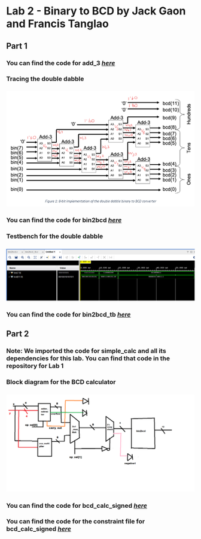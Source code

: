 # Lab 2 - Binary to BCD by Jack Gaon and Francis Tanglao

## Part 1
### You can find the code for add_3 [*here*](https://github.com/fctanglao/DigitalLogicDesignUsingVerilogLabs/blob/main/Lab%202/Part%201/add_3.v)

### Tracing the double dabble
### ![Tracing the double dabble](https://github.com/fctanglao/DigitalLogicDesignUsingVerilogLabs/blob/main/Lab%202/Part%201/double%20dabble%20breakdown.png)
### You can find the code for bin2bcd [*here*](https://github.com/fctanglao/DigitalLogicDesignUsingVerilogLabs/blob/main/Lab%202/Part%201/bin2bcd.v)

### Testbench for the double dabble
### ![Testbench](https://github.com/fctanglao/DigitalLogicDesignUsingVerilogLabs/blob/main/Lab%202/Part%201/bin2bcd%20testbench.png)
### You can find the code for bin2bcd_tb [*here*](https://github.com/fctanglao/DigitalLogicDesignUsingVerilogLabs/blob/main/Lab%202/Part%201/bin2bcd_tb.v)

## Part 2
### Note: We imported the code for simple_calc and all its dependencies for this lab. You can find that code in the repository for Lab 1

### Block diagram for the BCD calculator
### ![Block diagram](https://github.com/fctanglao/DigitalLogicDesignUsingVerilogLabs/blob/main/Lab%202/Part%202/bcd%20calculator%20block%20diagram.png)

### You can find the code for bcd_calc_signed [*here*](https://github.com/fctanglao/DigitalLogicDesignUsingVerilogLabs/blob/main/Lab%202/Part%202/bcd_calc_signed.v)
### You can find the code for the constraint file for bcd_calc_signed [*here*](https://github.com/fctanglao/DigitalLogicDesignUsingVerilogLabs/blob/main/Lab%202/Part%202/Nexys-A7-100T-Master.xdc)
